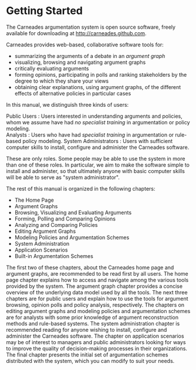 
# Getting Started

The Carneades argumentation system is open source software, freely available for downloading at <http://carneades.github.com>.

Carneades provides web-based, collaborative software tools for:

- summarizing the arguments of a debate in an *argument graph*
- visualizing, browsing and navigating argument graphs
- critically evaluating arguments
- forming opinions, participating in polls and ranking stakeholders by the degree to which they share your views 
- obtaining clear explanations, using argument graphs, of the different effects of alternative policies in particular cases
  
In this manual, we distinguish three kinds of users:

Public Users
:   Users interested in understanding arguments and policies, whom we assume have had *no specialist training* in argumentation or policy modeling.  
Analysts
:   Users who have had *specialist training* in argumentation or rule-based policy modeling.
System Administrators
:   Users with sufficient computer skills to install, configure and administer the Carneades software.
  
These are only roles. Some people may be able to use the system in more than one of these roles.  In particular, we aim to make the software simple to install and administer, so that ultimately anyone with basic computer skills will be able to serve as "system administrator".

The rest of this manual is organized in the following chapters:

- The Home Page
- Argument Graphs
- Browsing, Visualizing and Evaluating Arguments
- Forming, Polling and Comparing Opinions
- Analyzing and Comparing Policies
- Editing Argument Graphs
- Modeling Policies and Argumentation Schemes
- System Administration
- Application Scenarios
- Built-in Argumentation Schemes

The first two of these chapters, about the Carneades home page and  argument graphs, are recommended to be read first by all users. The home page chapter explains how to access and navigate among the various tools provided by the system. The argument graph chapter provides a concise overview of the underlying data model used by all the tools. The next three chapters are for public users and explain how to use the tools for argument browsing, opinion polls and policy analysis, respectively. The chapters on editing argument graphs and modeling policies and argumentation schemes are for analysts with some prior knowledge of argument reconstruction methods and rule-based systems. The system administration chapter is recommended reading for anyone wishing to install, configure and administer the Carneades software. The chapter on application scenarios may be of interest to managers and public administrators looking for ways to improve the quality of decision-making processes in their organizations. The final chapter presents the initial set of argumentation schemes distributed with the system, which you can modify to suit your needs. 


